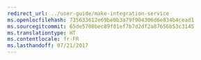 ```yaml
---
redirect_url: ../user-guide/make-integration-service
ms.openlocfilehash: 735633612e69be0b3a79f904306d6e834b4cead1
ms.sourcegitcommit: 65de5708bec89f01ef7b7d2df2a87656b53c3145
ms.translationtype: HT
ms.contentlocale: fr-FR
ms.lasthandoff: 07/21/2017
---
```

